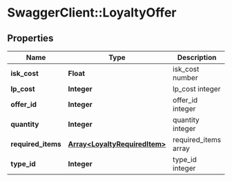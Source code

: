# SwaggerClient::LoyaltyOffer

## Properties
Name | Type | Description | Notes
------------ | ------------- | ------------- | -------------
**isk_cost** | **Float** | isk_cost number | 
**lp_cost** | **Integer** | lp_cost integer | 
**offer_id** | **Integer** | offer_id integer | 
**quantity** | **Integer** | quantity integer | 
**required_items** | [**Array&lt;LoyaltyRequiredItem&gt;**](LoyaltyRequiredItem.md) | required_items array | 
**type_id** | **Integer** | type_id integer | 


